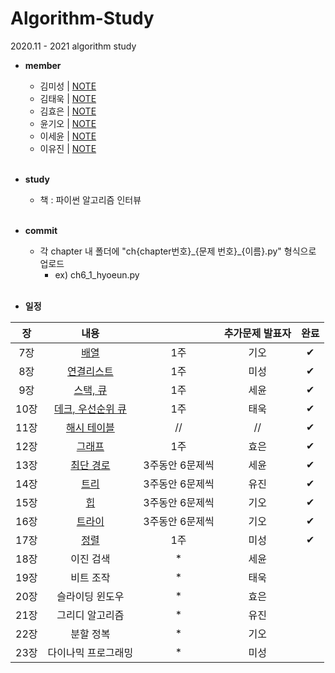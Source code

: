 # Algorithm-Study
2020.11 - 2021 algorithm study

* **member**
  - 김미성 | [NOTE]()
  - 김태욱 | [NOTE]()
  - 김효은 | [NOTE]()
  - 윤기오 | [NOTE]()
  - 이세윤 | [NOTE](https://blog.naver.com/ericalee97)
  - 이유진 | [NOTE]()
<br><br>

* **study**
  - 책 : 파이썬 알고리즘 인터뷰
<br><br>

* **commit**
    - 각 chapter 내 폴더에 "ch{chapter번호}\_{문제 번호}\_{이름}.py" 형식으로 업로드
      - ex) ch6_1_hyoeun.py
<br><br>

* **일정**

|장   | 내용                |           | 추가문제 발표자 |완료|
|:---:|:-------------------:|:-----------:|:----------:|:---:|
|7장  | [배열](https://github.com/hyo-eun-kim/algorithm-study/tree/main/ch07)                | 1주            | 기오     |✔|
|8장  | [연결리스트](https://github.com/hyo-eun-kim/algorithm-study/tree/main/ch08)          | 1주            | 미성     |✔|
|9장  | [스택, 큐](https://github.com/hyo-eun-kim/algorithm-study/tree/main/ch09)            | 1주            | 세윤     |✔|
|10장 | [데크, 우선순위 큐](https://github.com/hyo-eun-kim/algorithm-study/tree/main/ch10)   | 1주            | 태욱     |✔|
|11장 | [해시 테이블](https://github.com/hyo-eun-kim/algorithm-study/tree/main/ch11)         |  //            | //       |✔|
|12장 | [그래프](https://github.com/hyo-eun-kim/algorithm-study/tree/main/ch12)              | 1주            | 효은     |✔|
|13장 | [최단 경로](https://github.com/hyo-eun-kim/algorithm-study/tree/main/ch13)           |3주동안 6문제씩 | 세윤     |✔|
|14장 | [트리](https://github.com/hyo-eun-kim/algorithm-study/tree/main/ch14)                |3주동안 6문제씩 | 유진     |✔|
|15장 | [힙](https://github.com/hyo-eun-kim/algorithm-study/tree/main/ch15)                  |3주동안 6문제씩 | 기오     |✔|
|16장 | [트라이](https://github.com/hyo-eun-kim/algorithm-study/tree/main/ch16)              |3주동안 6문제씩 |기오      |✔|
|17장 | [정렬](https://github.com/hyo-eun-kim/algorithm-study/tree/main/ch17)                | 1주            | 미성     |✔|
|18장 | 이진 검색           | *              | 세윤     | |
|19장 | 비트 조작           | *              | 태욱     | |
|20장 | 슬라이딩 윈도우     | *              | 효은     | |
|21장 | 그리디 알고리즘     | *              | 유진     | |
|22장 | 분할 정복           | *              | 기오     | |
|23장 | 다이나믹 프로그래밍 | *              | 미성     | |

